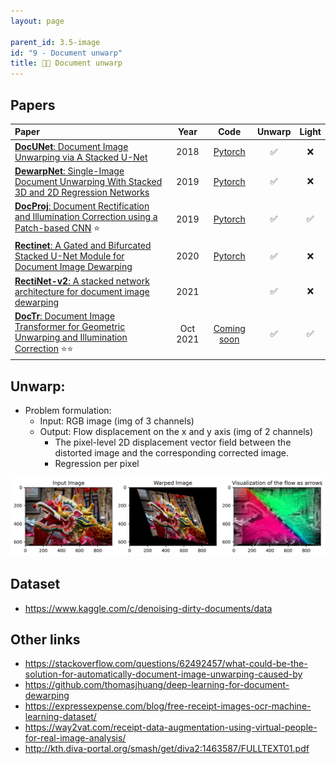 ```yaml
---
layout: page

parent_id: 3.5-image
id: "9 - Document unwarp"
title: 📃📄 Document unwarp
---
```




## Papers

| Paper | Year | Code | Unwarp | Light |
|:------|:----:|:----:|:------:|:-----:|
| [**DocUNet**: Document Image Unwarping via A Stacked U-Net](https://openaccess.thecvf.com/content_cvpr_2018/papers/Ma_DocUNet_Document_Image_CVPR_2018_paper.pdf) | 2018 | [Pytorch](https://github.com/teresasun/docUnet.pytorch) | ✅ | ❌ |
| [**DewarpNet**: Single-Image Document Unwarping With Stacked 3D and 2D Regression Networks](https://openaccess.thecvf.com/content_ICCV_2019/papers/Das_DewarpNet_Single-Image_Document_Unwarping_With_Stacked_3D_and_2D_Regression_ICCV_2019_paper.pdf) | 2019 | [Pytorch](https://github.com/cvlab-stonybrook/DewarpNet) | ✅ | ❌ |
| [**DocProj**: Document Rectification and Illumination Correction using a Patch-based CNN](https://arxiv.org/pdf/1909.09470.pdf) ⭐ | 2019 | [Pytorch](https://github.com/xiaoyu258/DocProj) | ✅ | ✅ |
| [**Rectinet**: A Gated and Bifurcated Stacked U-Net Module for Document Image Dewarping](https://arxiv.org/pdf/2007.09824v1.pdf) | 2020 | [Pytorch](https://github.com/DVLP-CMATERJU/RectiNet) | ✅ | ❌ |
| [**RectiNet-v2**: A stacked network architecture for document image dewarping](https://arxiv.org/pdf/2102.01120v1.pdf) | 2021 |  | ✅ | ❌ |
| [**DocTr**: Document Image Transformer for Geometric Unwarping and Illumination Correction](https://arxiv.org/pdf/2110.12942v1.pdf) ⭐⭐ | Oct 2021 | [Coming soon](https://github.com/fh2019ustc/doctr) | ✅ | ✅ |

  
## Unwarp:
- Problem formulation:
  - Input: RGB image (img of 3 channels)
  - Output: Flow displacement on the x and y axis (img of 2 channels)
    - The pixel-level 2D displacement vector field between the distorted image and the corresponding corrected image.
    - Regression per pixel

![](img/unwarp.png)


## Dataset
- https://www.kaggle.com/c/denoising-dirty-documents/data


## Other links
- https://stackoverflow.com/questions/62492457/what-could-be-the-solution-for-automatically-document-image-unwarping-caused-by
- https://github.com/thomasjhuang/deep-learning-for-document-dewarping
- https://expressexpense.com/blog/free-receipt-images-ocr-machine-learning-dataset/
- https://way2vat.com/receipt-data-augmentation-using-virtual-people-for-real-image-analysis/
- http://kth.diva-portal.org/smash/get/diva2:1463587/FULLTEXT01.pdf

